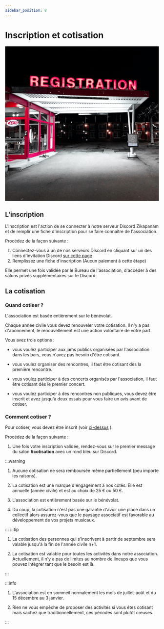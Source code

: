 ```yaml
---
sidebar_position: 8
---
```

# Inscription et cotisation

![Registration](/img/registration-phil-desforges-L0K-87Ybwio-unsplash.jpg)

## L'inscription

L'inscription est l'action de se connecter à notre serveur Discord Zikapanam et de remplir une fiche d'inscription pour se faire connaître de l'association.

Procédez de la façon suivante :
1. Connectez-vous à un de nos serveurs Discord en cliquant sur un des liens d'invitation Discord [sur cette page](/docs/intro.md#communautés)
2. Remplissez une fiche d'inscription (Aucun paiement à cette étape)

Elle permet une fois validée par le Bureau de l'association, d'accéder à des salons privés supplémentaires sur le Discord.

## La cotisation


### Quand cotiser ?

L'association est basée entièrement sur le bénévolat. 

Chaque année civile vous devez renouveler votre cotisation. Il n'y a pas d'abonnement, le renouvellement est une action volontaire de votre part.

Vous avez trois options :

- vous voulez participer aux jams publics organisées par l'association dans les bars, vous n'avez pas besoin d'être cotisant.

- vous voulez organiser des rencontres, il faut être cotisant dès la première rencontre.
- vous voulez participer à des concerts organisés par l'association, il faut être cotisant dès le premier concert.
- vous voulez participer à des rencontres non publiques, vous devez être inscrit et avez jusqu'à deux essais pour vous faire un avis avant de cotiser.

### Comment cotiser ?

Pour cotiser, vous devez être inscrit (voir [ci-dessus](/docs/devenir-cotisant#linscription) ).

Procédez de la façon suivante :
1. Une fois votre inscription validée, rendez-vous sur le premier message du salon **#cotisation** avec un rond bleu sur Discord.

:::warning

1. Aucune cotisation ne sera remboursée même partiellement (peu importe les raisons).

2. La cotisation est une marque d'engagement à nos côtés. Elle est annuelle (année civile) et est au choix de 25 € ou 50 €.

3. L'association est entièrement basée sur le bénévolat.

4. Du coup, la cotisation n'est pas une garantie d'avoir une place dans un collectif alors assurez-vous que le paysage associatif est favorable au développement de vos projets musicaux.

:::
:::tip

1. La cotisation des personnes qui s'inscrivent à partir de septembre sera valable jusqu'à la fin de l'année civile n+1. 

2. La cotisation est valable pour toutes les activités dans notre association. Actuellement, il n'y a pas de limites au nombre de lineups que vous pouvez intégrer tant que le besoin est là.

:::


:::info

1. L'association est en sommeil normalement les mois de juillet-août et du 15 décembre au 3 janvier.

2. Rien ne vous empêche de proposer des activités si vous êtes cotisant mais sachez que traditionnellement, ces périodes sont plutôt creuses. 

:::
